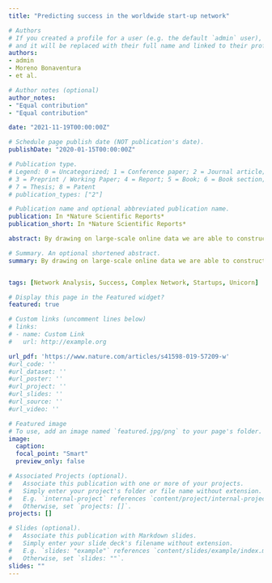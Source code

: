 ```yaml
---
title: "Predicting success in the worldwide start-up network"

# Authors
# If you created a profile for a user (e.g. the default `admin` user), write the username (folder name) here 
# and it will be replaced with their full name and linked to their profile.
authors:
- admin
- Moreno Bonaventura
- et al.

# Author notes (optional)
author_notes:
- "Equal contribution"
- "Equal contribution"

date: "2021-11-19T00:00:00Z"

# Schedule page publish date (NOT publication's date).
publishDate: "2020-01-15T00:00:00Z"

# Publication type.
# Legend: 0 = Uncategorized; 1 = Conference paper; 2 = Journal article;
# 3 = Preprint / Working Paper; 4 = Report; 5 = Book; 6 = Book section;
# 7 = Thesis; 8 = Patent
# publication_types: ["2"]

# Publication name and optional abbreviated publication name.
publication: In *Nature Scientific Reports*
publication_short: In *Nature Scientific Reports*

abstract: By drawing on large-scale online data we are able to construct and analyze the time-varying worldwide network of professional relationships among start-ups. The nodes of this network represent companies, while the links model the flow of employees and the associated transfer of know-how across companies. We use network centrality measures to assess, at an early stage, the likelihood of the long-term positive economic performance of a start-up. We find that the start-up network has predictive power and that by using network centrality we can provide valuable recommendations, sometimes doubling the current state of the art performance of venture capital funds. Our network-based approach supports the theory that the position of a start-up within its ecosystem is relevant for its future success, while at the same time it offers an effective complement to the labour-intensive screening processes of venture capital firms. Our results can also enable policy-makers and entrepreneurs to conduct a more objective assessment of the long-term potentials of innovation ecosystems, and to target their interventions accordingly.

# Summary. An optional shortened abstract.
summary: By drawing on large-scale online data we are able to construct and analyze the time-varying worldwide network of professional relationships among start-ups. The nodes of this network represent companies, while the links model the flow of employees and the associated transfer of know-how across companies. We use network centrality measures to assess, at an early stage, the likelihood of the long-term positive economic performance of a start-up. We find that the start-up network has predictive power and that by using network centrality we can provide valuable recommendations, sometimes doubling the current state of the art performance of venture capital funds. Our network-based approach supports the theory that the position of a start-up within its ecosystem is relevant for its future success, while at the same time it offers an effective complement to the labour-intensive screening processes of venture capital firms. Our results can also enable policy-makers and entrepreneurs to conduct a more objective assessment of the long-term potentials of innovation ecosystems, and to target their interventions accordingly.


tags: [Network Analysis, Success, Complex Network, Startups, Unicorn]

# Display this page in the Featured widget?
featured: true

# Custom links (uncomment lines below)
# links:
# - name: Custom Link
#   url: http://example.org

url_pdf: 'https://www.nature.com/articles/s41598-019-57209-w'
#url_code: ''
#url_dataset: ''
#url_poster: ''
#url_project: ''
#url_slides: ''
#url_source: ''
#url_video: ''

# Featured image
# To use, add an image named `featured.jpg/png` to your page's folder. 
image:
  caption: 
  focal_point: "Smart"
  preview_only: false

# Associated Projects (optional).
#   Associate this publication with one or more of your projects.
#   Simply enter your project's folder or file name without extension.
#   E.g. `internal-project` references `content/project/internal-project/index.md`.
#   Otherwise, set `projects: []`.
projects: []

# Slides (optional).
#   Associate this publication with Markdown slides.
#   Simply enter your slide deck's filename without extension.
#   E.g. `slides: "example"` references `content/slides/example/index.md`.
#   Otherwise, set `slides: ""`.
slides: ""	
---
```

